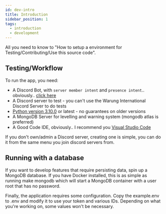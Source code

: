```yaml
---
id: dev-intro
title: Introduction
sidebar_position: 1
tags:
  - introduction
  - development
---
```


All you need to know to "How to setup a environment for Testing/Contributing/Use this source code".

## Testing/Workflow

To run the app, you need:

- A Discord Bot, with `server member intent` and `presence intent`.. obviously.. [click here](https://discord.com/developers/applications)
- A Discord server to test - you can't use the Warung International Discord Server to do tests
- [Python version 3.10.0](https://www.python.org/downloads/release/python-3100/) or latest - no guarantees on older versions
- A MongoDB Server for levelling and warning system (mongodb atlas is preferred)
- A Good Code IDE, obviously.. I recommend you [Visual Studio Code](https://code.visualstudio.com)

If you don't own/admin a Discord server, creating one is simple, you can do it from the same menu you join discord servers from.

## Running with a database
If you want to develop features that require persisting data, spin up a MongoDB database. If you have Docker installed, this is as simple as running make mongodb which will start a MongoDB container with a user root that has no password.

Finally, the application requires some configuration. Copy the example.env to .env and modify it to use your token and various IDs. Depending on what you're working on, some values won't be necessary.
